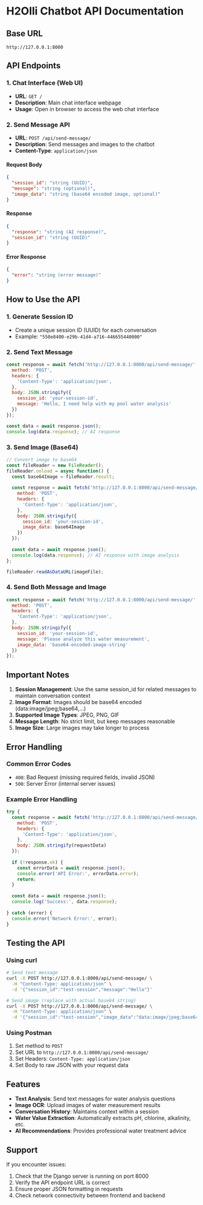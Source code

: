 # H2Olli Chatbot API Documentation

## Base URL
```
http://127.0.0.1:8000
```

## API Endpoints

### 1. Chat Interface (Web UI)
- **URL**: `GET /`
- **Description**: Main chat interface webpage
- **Usage**: Open in browser to access the web chat interface

### 2. Send Message API
- **URL**: `POST /api/send-message/`
- **Description**: Send messages and images to the chatbot
- **Content-Type**: `application/json`

#### Request Body
```json
{
  "session_id": "string (UUID)",
  "message": "string (optional)",
  "image_data": "string (base64 encoded image, optional)"
}
```

#### Response
```json
{
  "response": "string (AI response)",
  "session_id": "string (UUID)"
}
```

#### Error Response
```json
{
  "error": "string (error message)"
}
```

## How to Use the API

### 1. Generate Session ID
- Create a unique session ID (UUID) for each conversation
- Example: `"550e8400-e29b-41d4-a716-446655440000"`

### 2. Send Text Message
```javascript
const response = await fetch('http://127.0.0.1:8000/api/send-message/', {
  method: 'POST',
  headers: {
    'Content-Type': 'application/json',
  },
  body: JSON.stringify({
    session_id: 'your-session-id',
    message: 'Hello, I need help with my pool water analysis'
  })
});

const data = await response.json();
console.log(data.response); // AI response
```

### 3. Send Image (Base64)
```javascript
// Convert image to base64
const fileReader = new FileReader();
fileReader.onload = async function() {
  const base64Image = fileReader.result;
  
  const response = await fetch('http://127.0.0.1:8000/api/send-message/', {
    method: 'POST',
    headers: {
      'Content-Type': 'application/json',
    },
    body: JSON.stringify({
      session_id: 'your-session-id',
      image_data: base64Image
    })
  });
  
  const data = await response.json();
  console.log(data.response); // AI response with image analysis
};

fileReader.readAsDataURL(imageFile);
```

### 4. Send Both Message and Image
```javascript
const response = await fetch('http://127.0.0.1:8000/api/send-message/', {
  method: 'POST',
  headers: {
    'Content-Type': 'application/json',
  },
  body: JSON.stringify({
    session_id: 'your-session-id',
    message: 'Please analyze this water measurement',
    image_data: 'base64-encoded-image-string'
  })
});
```

## Important Notes

1. **Session Management**: Use the same session_id for related messages to maintain conversation context
2. **Image Format**: Images should be base64 encoded (data:image/jpeg;base64,...)
3. **Supported Image Types**: JPEG, PNG, GIF
4. **Message Length**: No strict limit, but keep messages reasonable
5. **Image Size**: Large images may take longer to process

## Error Handling

### Common Error Codes
- `400`: Bad Request (missing required fields, invalid JSON)
- `500`: Server Error (internal server issues)

### Example Error Handling
```javascript
try {
  const response = await fetch('http://127.0.0.1:8000/api/send-message/', {
    method: 'POST',
    headers: {
      'Content-Type': 'application/json',
    },
    body: JSON.stringify(requestData)
  });
  
  if (!response.ok) {
    const errorData = await response.json();
    console.error('API Error:', errorData.error);
    return;
  }
  
  const data = await response.json();
  console.log('Success:', data.response);
  
} catch (error) {
  console.error('Network Error:', error);
}
```

## Testing the API

### Using curl
```bash
# Send text message
curl -X POST http://127.0.0.1:8000/api/send-message/ \
  -H "Content-Type: application/json" \
  -d '{"session_id":"test-session","message":"Hello"}'

# Send image (replace with actual base64 string)
curl -X POST http://127.0.0.1:8000/api/send-message/ \
  -H "Content-Type: application/json" \
  -d '{"session_id":"test-session","image_data":"data:image/jpeg;base64,/9j/4AAQ..."}'
```

### Using Postman
1. Set method to `POST`
2. Set URL to `http://127.0.0.1:8000/api/send-message/`
3. Set Headers: `Content-Type: application/json`
4. Set Body to raw JSON with your request data

## Features

- **Text Analysis**: Send text messages for water analysis questions
- **Image OCR**: Upload images of water measurement results
- **Conversation History**: Maintains context within a session
- **Water Value Extraction**: Automatically extracts pH, chlorine, alkalinity, etc.
- **AI Recommendations**: Provides professional water treatment advice

## Support

If you encounter issues:
1. Check that the Django server is running on port 8000
2. Verify the API endpoint URL is correct
3. Ensure proper JSON formatting in requests
4. Check network connectivity between frontend and backend 